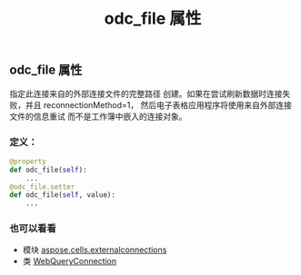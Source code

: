 ﻿---
title: odc_file 属性
second_title: Aspose.Cells for Python via .NET API 参考资料
description:
type: docs
weight: 250
url: /zh/python-net/aspose.cells.externalconnections/webqueryconnection/odc_file/
is_root: false
---
## odc_file 属性

指定此连接来自的外部连接文件的完整路径
创建。如果在尝试刷新数据时连接失败，并且 reconnectionMethod=1，
然后电子表格应用程序将使用来自外部连接文件的信息重试
而不是工作簿中嵌入的连接对象。
### 定义：
```python
@property
def odc_file(self):
    ...
@odc_file.setter
def odc_file(self, value):
    ...
```

### 也可以看看
* 模块 [aspose.cells.externalconnections](../../)
* 类 [WebQueryConnection](/cells/zh/python-net/aspose.cells.externalconnections/webqueryconnection)
